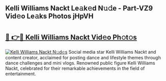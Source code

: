 ## Kelli Williams Nackt Le𝚊k𝚎d N𝚞𝚍e - Part-VZ9 Vid𝚎o Le𝚊ks Photos jHpVH

# <h2><a href="http://fb63lo.evod.top/?m=Kelli+Williams+Nackt">🔗 👉🔴 Kelli Williams Nackt Vid𝚎o Ph𝚘t𝚘s</a></h2>

[![Kelli Williams Nackt N𝚞d𝚎s](https://i.imgur.com/8V9OHl7.gif)](http://fb63lo.evod.top/?m=Kelli+Williams+Nackt)
Social media star Kelli Williams Nackt and content creator, acclaimed for posting dance and lifestyle themes through dance challenges and mini vlogs. Renowned public figure Kelli Williams Nackt, celebrated for their remarkable achievements in the field of entertainment. 
